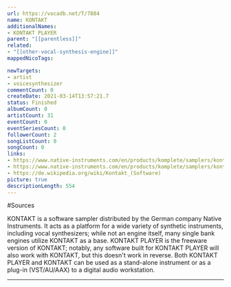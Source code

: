 ```yaml
---
url: https://vocadb.net/T/7884
name: KONTAKT
additionalNames: 
- KONTAKT PLAYER
parent: "[[parentless]]"
related:
- "[[other-vocal-synthesis-engine]]"
mappedNicoTags:

newTargets:
- artist
- voicesynthesizer
commentCount: 0
createDate: 2021-03-14T13:57:21.7
status: Finished
albumCount: 0
artistCount: 31
eventCount: 0
eventSeriesCount: 0
followerCount: 2
songListCount: 0
songCount: 0
links: 
- https://www.native-instruments.com/en/products/komplete/samplers/kontakt-6-player/
- https://www.native-instruments.com/en/products/komplete/samplers/kontakt-6/
- https://de.wikipedia.org/wiki/Kontakt_(Software)
picture: true
descriptionLength: 554
---
```


#Sources

KONTAKT is a software sampler distributed by the German company Native Instruments. It acts as a platform for a wide variety of synthetic instruments, including vocal synthesizers; while not an engine itself, many single bank engines utilize KONTAKT as a base. KONTAKT PLAYER is the freeware version of KONTAKT; notably, any software built for KONTAKT PLAYER will also work with KONTAKT, but this doesn't work in reverse. Both KONTAKT PLAYER and KONTAKT can be used as a stand-alone instrument or as a plug-in (VST/AU/AAX) to a digital audio workstation.

---

